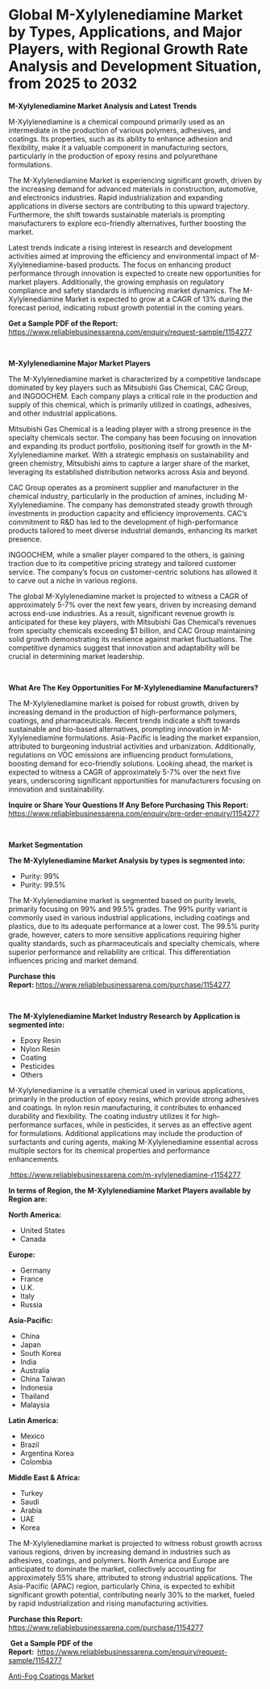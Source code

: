 <p><h1>Global M-Xylylenediamine Market by Types, Applications, and Major Players, with Regional Growth Rate Analysis and Development Situation, from 2025 to 2032</h1></p><p><strong>M-Xylylenediamine Market Analysis and Latest Trends</strong></p>
<p><p>M-Xylylenediamine is a chemical compound primarily used as an intermediate in the production of various polymers, adhesives, and coatings. Its properties, such as its ability to enhance adhesion and flexibility, make it a valuable component in manufacturing sectors, particularly in the production of epoxy resins and polyurethane formulations. </p><p>The M-Xylylenediamine Market is experiencing significant growth, driven by the increasing demand for advanced materials in construction, automotive, and electronics industries. Rapid industrialization and expanding applications in diverse sectors are contributing to this upward trajectory. Furthermore, the shift towards sustainable materials is prompting manufacturers to explore eco-friendly alternatives, further boosting the market. </p><p>Latest trends indicate a rising interest in research and development activities aimed at improving the efficiency and environmental impact of M-Xylylenediamine-based products. The focus on enhancing product performance through innovation is expected to create new opportunities for market players. Additionally, the growing emphasis on regulatory compliance and safety standards is influencing market dynamics. The M-Xylylenediamine Market is expected to grow at a CAGR of 13% during the forecast period, indicating robust growth potential in the coming years.</p></p>
<p><strong>Get a Sample PDF of the Report:&nbsp;</strong> <a href="https://www.reliablebusinessarena.com/enquiry/request-sample/1154277?utm_campaign=2031&utm_medium=2&utm_source=Github&utm_content=ia&utm_term=05022025&utm_id=m-xylylenediamine">https://www.reliablebusinessarena.com/enquiry/request-sample/1154277</a></p>
<p>&nbsp;</p>
<p><strong>M-Xylylenediamine Major Market Players</strong></p>
<p><p>The M-Xylylenediamine market is characterized by a competitive landscape dominated by key players such as Mitsubishi Gas Chemical, CAC Group, and INGOOCHEM. Each company plays a critical role in the production and supply of this chemical, which is primarily utilized in coatings, adhesives, and other industrial applications.</p><p>Mitsubishi Gas Chemical is a leading player with a strong presence in the specialty chemicals sector. The company has been focusing on innovation and expanding its product portfolio, positioning itself for growth in the M-Xylylenediamine market. With a strategic emphasis on sustainability and green chemistry, Mitsubishi aims to capture a larger share of the market, leveraging its established distribution networks across Asia and beyond.</p><p>CAC Group operates as a prominent supplier and manufacturer in the chemical industry, particularly in the production of amines, including M-Xylylenediamine. The company has demonstrated steady growth through investments in production capacity and efficiency improvements. CAC’s commitment to R&D has led to the development of high-performance products tailored to meet diverse industrial demands, enhancing its market presence.</p><p>INGOOCHEM, while a smaller player compared to the others, is gaining traction due to its competitive pricing strategy and tailored customer service. The company’s focus on customer-centric solutions has allowed it to carve out a niche in various regions.</p><p>The global M-Xylylenediamine market is projected to witness a CAGR of approximately 5-7% over the next few years, driven by increasing demand across end-use industries. As a result, significant revenue growth is anticipated for these key players, with Mitsubishi Gas Chemical’s revenues from specialty chemicals exceeding $1 billion, and CAC Group maintaining solid growth demonstrating its resilience against market fluctuations. The competitive dynamics suggest that innovation and adaptability will be crucial in determining market leadership.</p></p>
<p>&nbsp;</p>
<p><strong>What Are The Key Opportunities For M-Xylylenediamine Manufacturers?</strong></p>
<p><p>The M-Xylylenediamine market is poised for robust growth, driven by increasing demand in the production of high-performance polymers, coatings, and pharmaceuticals. Recent trends indicate a shift towards sustainable and bio-based alternatives, prompting innovation in M-Xylylenediamine formulations. Asia-Pacific is leading the market expansion, attributed to burgeoning industrial activities and urbanization. Additionally, regulations on VOC emissions are influencing product formulations, boosting demand for eco-friendly solutions. Looking ahead, the market is expected to witness a CAGR of approximately 5-7% over the next five years, underscoring significant opportunities for manufacturers focusing on innovation and sustainability.</p></p>
<p><strong>Inquire or Share Your Questions If Any Before Purchasing This Report:</strong> <a href="https://www.reliablebusinessarena.com/enquiry/pre-order-enquiry/1154277?utm_campaign=2031&utm_medium=2&utm_source=Github&utm_content=ia&utm_term=05022025&utm_id=m-xylylenediamine">https://www.reliablebusinessarena.com/enquiry/pre-order-enquiry/1154277</a></p>
<p>&nbsp;</p>
<p><strong>Market Segmentation</strong></p>
<p><strong>The M-Xylylenediamine Market Analysis by types is segmented into:</strong></p>
<p><ul><li>Purity: 99%</li><li>Purity: 99.5%</li></ul></p>
<p><p>The M-Xylylenediamine market is segmented based on purity levels, primarily focusing on 99% and 99.5% grades. The 99% purity variant is commonly used in various industrial applications, including coatings and plastics, due to its adequate performance at a lower cost. The 99.5% purity grade, however, caters to more sensitive applications requiring higher quality standards, such as pharmaceuticals and specialty chemicals, where superior performance and reliability are critical. This differentiation influences pricing and market demand.</p></p>
<p><strong>Purchase this Report:&nbsp;</strong><a href="https://www.reliablebusinessarena.com/purchase/1154277?utm_campaign=2031&utm_medium=2&utm_source=Github&utm_content=ia&utm_term=05022025&utm_id=m-xylylenediamine">https://www.reliablebusinessarena.com/purchase/1154277</a></p>
<p>&nbsp;</p>
<p><strong>The M-Xylylenediamine Market Industry Research by Application is segmented into:</strong></p>
<p><ul><li>Epoxy Resin</li><li>Nylon Resin</li><li>Coating</li><li>Pesticides</li><li>Others</li></ul></p>
<p><p>M-Xylylenediamine is a versatile chemical used in various applications, primarily in the production of epoxy resins, which provide strong adhesives and coatings. In nylon resin manufacturing, it contributes to enhanced durability and flexibility. The coating industry utilizes it for high-performance surfaces, while in pesticides, it serves as an effective agent for formulations. Additional applications may include the production of surfactants and curing agents, making M-Xylylenediamine essential across multiple sectors for its chemical properties and performance enhancements.</p></p>
<p><a href="https://www.reliablebusinessarena.com/m-xylylenediamine-r1154277?utm_campaign=2031&utm_medium=2&utm_source=Github&utm_content=ia&utm_term=05022025&utm_id=m-xylylenediamine">&nbsp;https://www.reliablebusinessarena.com/m-xylylenediamine-r1154277</a></p>
<p><strong>In terms of Region, the M-Xylylenediamine Market Players available by Region are:</strong></p>
<p>
    <p> <strong> North America: </strong>
        <ul>
            <li>United States</li>
            <li>Canada</li>
        </ul>
        </p> 
    <p> <strong> Europe: </strong>
        <ul>
            <li>Germany</li>
            <li>France</li>
            <li>U.K.</li>
            <li>Italy</li>
            <li>Russia</li>
        </ul>
        </p> 
    <p> <strong> Asia-Pacific: </strong>
        <ul>
            <li>China</li>
            <li>Japan</li>
            <li>South Korea</li>
            <li>India</li>
            <li>Australia</li>
            <li>China Taiwan</li>
            <li>Indonesia</li>
            <li>Thailand</li>
            <li>Malaysia</li>
        </ul>
        </p> 
    <p> <strong> Latin America: </strong>
        <ul>
            <li>Mexico</li>
            <li>Brazil</li>
            <li>Argentina Korea</li>
            <li>Colombia</li>
        </ul>
        </p> 
    <p> <strong> Middle East & Africa: </strong>
        <ul>
            <li>Turkey</li>
            <li>Saudi</li>
            <li>Arabia</li>
            <li>UAE</li>
            <li>Korea</li>
        </ul>
    </p>
    </p>
<p><p>The M-Xylylenediamine market is projected to witness robust growth across various regions, driven by increasing demand in industries such as adhesives, coatings, and polymers. North America and Europe are anticipated to dominate the market, collectively accounting for approximately 55% share, attributed to strong industrial applications. The Asia-Pacific (APAC) region, particularly China, is expected to exhibit significant growth potential, contributing nearly 30% to the market, fueled by rapid industrialization and rising manufacturing activities.</p></p>
<p><strong>Purchase this Report: </strong><a href="https://www.reliablebusinessarena.com/purchase/1154277?utm_campaign=2031&utm_medium=2&utm_source=Github&utm_content=ia&utm_term=05022025&utm_id=m-xylylenediamine">https://www.reliablebusinessarena.com/purchase/1154277</a></p>
<p>&nbsp;<strong>Get a Sample PDF of the Report:&nbsp;&nbsp;</strong><a href="https://www.reliablebusinessarena.com/enquiry/request-sample/1154277?utm_campaign=2031&utm_medium=2&utm_source=Github&utm_content=ia&utm_term=05022025&utm_id=m-xylylenediamine">https://www.reliablebusinessarena.com/enquiry/request-sample/1154277</a></p>
<p><strong></strong></p>
<p><p><a href="https://github.com/wileonie19657/Market-Research-Report-List-1/blob/main/anti-fog-coatings-market.md?utm_campaign=2031&utm_medium=2&utm_source=Github&utm_content=ia&utm_term=05022025&utm_id=m-xylylenediamine">Anti-Fog Coatings Market</a></p></p>